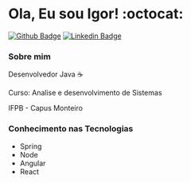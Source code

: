 # Ola, Eu sou Igor! :octocat:

[![Github Badge](https://img.shields.io/badge/-Github-000?style=flat-square&logo=Github&logoColor=white&link=https://github.com/fagnerpsantos)](https://github.com/IgorCs95)
[![Linkedin Badge](https://img.shields.io/badge/-LinkedIn-blue?style=flat-square&logo=Linkedin&logoColor=white&link=https://www.linkedin.com/in/fagnerpsantos/)](https://www.linkedin.com/in/igor-carvalho-36b673125)


### Sobre mim
Desenvolvedor Java  :coffee:

Curso: Analise e desenvolvimento de Sistemas

IFPB - Capus Monteiro



### Conhecimento nas Tecnologias
  * Spring
  * Node
  * Angular
  * React

   

